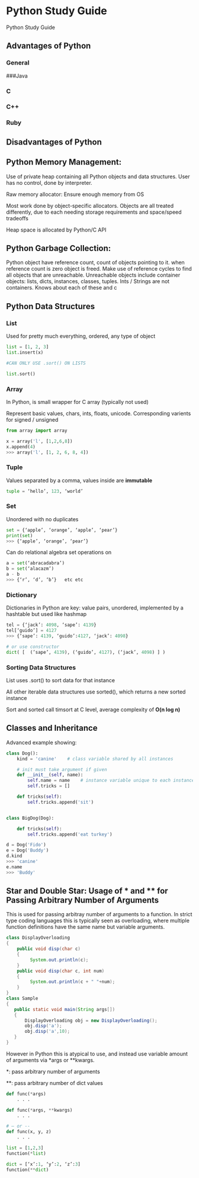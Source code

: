 # Python Study Guide
Python Study Guide

## Advantages of Python
### General

###Java

### C

### C++

### Ruby

## Disadvantages of Python

## Python Memory Management:
Use of private heap containing all Python objects and data structures.  User has no control, done by interpreter.

Raw memory allocator: Ensure enough memory from OS

Most work done by object-specific allocators. Objects are all treated differently, due to each needing storage requirements and space/speed tradeoffs

Heap space is allocated by Python/C API

## Python Garbage Collection:
Python object have reference count, count of objects pointing to it. when reference count is zero object is freed. Make use of reference cycles to find all objects that are unreachable. Unreachable objects include container objects: lists, dicts, instances, classes, tuples. Ints / Strings are not containers. Knows about each of these and c

## Python Data Structures
### List
Used for pretty much everything, ordered, any type of object
```python
list = [1, 2, 3]
list.insert(x)

#CAN ONLY USE .sort() ON LISTS

list.sort()
```

### Array
In Python, is small wrapper for C array (typically not used)

Represent basic values, chars, ints, floats, unicode. Corresponding varients for signed / unsigned
```python
from array import array

x = array('l', [1,2,6,8])
x.append(4)
>>> array('l', [1, 2, 6, 8, 4])
```

### Tuple
Values separated by a comma, values inside are **immutable**
```python
tuple = ‘hello’, 123, ‘world’
```

### Set
Unordered with no duplicates

```python
set = {‘apple’, ‘orange’, ‘apple’, ‘pear’}
print(set)
>>> {‘apple’, ‘orange’, ‘pear’}
```

Can do relational algebra set operations on
```python
a = set(‘abracadabra’) 
b = set(‘alacazm’)
a - b
>>> {‘r’, ‘d’, ‘b’}   etc etc
```

### Dictionary 
Dictionaries in Python are key: value pairs, unordered, implemented by a hashtable but used like hashmap

```python
tel = {‘jack’: 4098, ‘sape’: 4139}
tel[‘guido’] = 4127
>>> {‘sape’: 4139, ‘guido’:4127, ‘jack’: 4098}

# or use constructor
dict( [  (’sape’, 4139), (‘guido’, 4127), (‘jack’, 4098) ] )
```

### Sorting Data Structures
List uses .sort() to sort data for that instance

All other iterable data structures use sorted(), which returns a new sorted instance

Sort and sorted call timsort at C level, average complexity of **O(n log n)**

## Classes and Inheritance

Advanced example showing:

```python
class Dog():
    kind = 'canine'    # class variable shared by all instances

    # init must take argument if given
    def __init__(self, name):
        self.name = name    # instance variable unique to each instance
        self.tricks = []

    def tricks(self):
        self.tricks.append('sit')


class BigDog(Dog):

    def tricks(self):
        self.tricks.append('eat turkey')

d = Dog('Fido')
e = Dog('Buddy')
d.kind
>>> 'canine'
e.name
>>> 'Buddy'
```

## Star and Double Star: Usage of * and ** for Passing Arbitrary Number of Arguments
This is used for passing arbitray number of arguments to a function.
In strict type coding languages this is typically seen as overloading, where multiple function definitions have the same name but variable arguments.
```java
class DisplayOverloading
{
    public void disp(char c)
    {
         System.out.println(c);
    }
    public void disp(char c, int num)
    {
         System.out.println(c + " "+num);
    }
}
class Sample
{
   public static void main(String args[])
   {
       DisplayOverloading obj = new DisplayOverloading();
       obj.disp('a');
       obj.disp('a',10);
   }
}
```
However in Python this is atypical to use, and instead use variable amount of arguments via *args or **kwargs.

\*: pass arbitrary number of arguments

\**: pass arbitrary number of dict values 

```python
def func(*args)
    . . .

def func(*args, **kwargs)
    . . .

# — or --
def func(x, y, z)
    . . .

list = [1,2,3]
function(*list)

dict = [‘x’:1, ‘y’:2, ‘z’:3]
function(**dict)
```